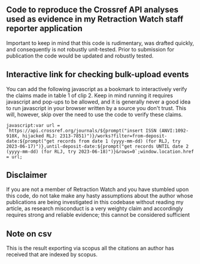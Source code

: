 ## Code to reproduce the Crossref API analyses used as evidence in my Retraction Watch staff reporter application
Important to keep in mind that this code is rudimentary, was drafted quickly, and consequently is not robustly unit-tested. Prior to submission for publication the code would be updated and robustly tested. 

## Interactive link for checking bulk-upload events
You can add the following javascript as a bookmark to interactively verify the claims made in table 1 of clip 2. Keep in mind running it requires javascript and pop-ups to be allowed, and it is generally never a good idea to run javascript in your browser written by a source you don't trust. This will, however, skip over the need to use the code to verify these claims.
```   
javascript:var url = `https://api.crossref.org/journals/${prompt("insert ISSN (ANVI:1092-910X, hijacked RLJ: 2313-7851)")}/works?filter=from-deposit-date:${prompt("get records from date 1 (yyyy-mm-dd) (for RLJ, try 2023-06-17)")},until-deposit-date:${prompt("get records UNTIL date 2 (yyyy-mm-dd) (for RLJ, try 2023-06-18)")}&rows=0`;window.location.href = url;
```

## Disclaimer
If you are not a member of Retraction Watch and you have stumbled upon this code, do not take make any hasty assumptions about the author whose publications are being investigated in this codebase without reading my article, as research misconduct is a very weighty claim and accordingly requires strong and reliable evidence; this cannot be considered sufficient

## Note on csv
This is the result exporting via scopus all the citations an author has received that are indexed by scopus.  
